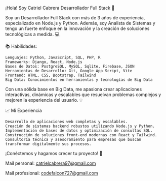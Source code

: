¡Hola! Soy Catriel Cabrera Desarrollador Full Stack 🚀

Soy un Desarrollador Full Stack con más de 3 años de experiencia, especializado en Node.js y Python. Además, soy Analista de Sistemas y tengo un fuerte enfoque en la innovación y la creación de soluciones tecnológicas a medida. 💻


📚 Habilidades:

    Lenguajes: Python, JavaScript, SQL, PHP, R
    Frameworks: Django, React, Node.js
    Bases de Datos: PostgreSQL, MySQL, Sqlite, Firebase, JSON
    Herramientas de Desarrollo: Git, Google App Script, Vite
    Frontend: HTML, CSS, Bootstrap, Tailwind
    Big Data: Conocimientos en herramientas y tecnologías de Big Data

Con una sólida base en Big Data, me apasiona crear aplicaciones interactivas, dinámicas y escalables que resuelvan problemas complejos y mejoren la experiencia del usuario. 💡


📈 Mi Experiencia

    Desarrollo de aplicaciones web completas y escalables.
    Creación de sistemas backend robustos utilizando Node.js y Python.
    Implementación de bases de datos y optimización de consultas SQL.
    Construcción de soluciones front-end modernas con React y Tailwind.
    Consultoría técnica y asesoramiento para empresas que buscan transformar digitalmente sus procesos.

¡Conéctemos y hagamos crecer tu proyecto! 🌱

Mail personal: catrielcabrera97@gmail.com

Mail profesional: codefalcon727@gmail.com

<!---
catriel458/catriel458 is a ✨ special ✨ repository because its `README.md` (this file) appears on your GitHub profile.
You can click the Preview link to take a look at your changes.
--->
